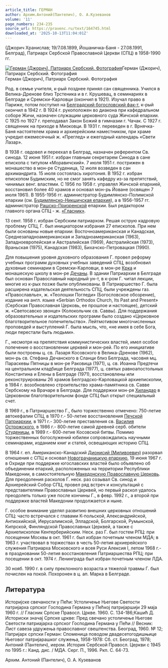 ```yaml
---
article_title: ГЕРМАН
author: Архим.Антоний(Пантелич), О. А.Кузеванов
volume: '11'
page_numbers: 234-235
source_url: https://pravenc.ru/text/164745.html
downloaded_at: '2025-10-13T11:04:01Z'
---
```


(Джорич Хранислав; 19/7.08.1899, Йошаничка-Баня - 27.08.1991, Белград), Патриарх Сербской Православной Церкви (СПЦ) в 1958-1990 гг.

[![Герман (Джорич), Патриарх Сербский. Фотография](https://pravenc.ru/data/745/468/1234/i200.jpg "Кликните для увеличения картинки")](https://pravenc.ru/data/745/468/1234/i400.jpg)Герман (Джорич), Патриарх Сербский. Фотография  
Герман (Джорич), Патриарх Сербский. Фотография

Род. в семье учителя, к-рый позднее принял сан священника. Учился в Велика-Дренове близ Трстеника и в г. Крушевац, в семинариях в Белграде и Сремски-Карловци (окончил в 1921). Изучал право в Париже, потом поступил на [Белградский богословский фак-т](<https://pravenc.ru/text/Белградский богословский фак-т.html>), к-рый окончил в 1942 г. В 1924 г. рукоположен во диакона при кафедральном соборе Жичи, назначен служащим церковного суда Жичской епархии. С 1925 по 1927 г. преподавал Закон Божий в гимназии г. Чачак. С 1927 г. священник на приходе в Миоковци. В 1931 г. переведен в г. Врнячка-Баня настоятелем храма и архиерейским наместником, при храме учредил ежемесячный ж. «Преглед» и ежегодный календарь «Свети Лазар».

В 1938 г. овдовел и переехал в Белград, назначен референтом Св. синода. 12 июня 1951 г. избран главным секретарем Синода в сане епископа с титулом «Моравичский». 7 июля 1951 г. пострижен в монашество в мон-ре Студеница, 12 июля возведен в сан архимандрита. 15 июля состоялась хиротония. В 1952 г. избран епископом Будимским, но не смог занять кафедру из-за препятствий, чинимых венг. властями. С 1956 по 1958 г. управлял Жичской епархией, восстановил более 40 храмов и основал мон-рь Йоване (освящен 7 июля 1961). В 1955-1956 гг. администратор Будимлянско-Полимской епархии (см. [Будимлянско-Никшичская епархия](<https://pravenc.ru/text/Будимлянско-Никшичская епархия.html>)), а в 1956-1957 гг. администратор [Рашско-Призренской](https://pravenc.ru/text/Рашско-Призренской.html) епархии. Был редактором главного органа СПЦ - ж. [«Гласник»](<https://pravenc.ru/text/ Гласник .html>).

13 сент. 1958 г. избран Сербским патриархом. Решая острую кадровую проблему СПЦ, Г. был инициатором избрания 27 епископов. При нем были основаны новые епархии: Восточноамериканская и Канадская, Среднезападноамериканская и Западноамериканская (1963), Западноевропейская и Австралийская (1969), Австралийская (1973), Враньская (1975), Канадская (1983), Бихачско-Петровацкая (1990).

Для повышения уровня духовного образования Г. провел реформу учебных программ духовных учебных заведений СПЦ, возобновил духовные семинарии в Сремски-Карловци, в мон-ре [Крка](https://pravenc.ru/text/Крка.html) и монашескую школу в мон-ре [Дечаны](https://pravenc.ru/text/Дечаны.html). В здании Патриархии в Белграде был основан Православный народный ун-т, в к-ром Г. читал лекции, многие из к-рых позже были опубликованы. В Патриаршество Г. была расширена издательская деятельность СПЦ, были учреждены газ. «Православлье», ж. «Теолошки Погледи» (Богословское обозрение), издание на англ. языке «Serbian Orthodox Church, Its Past and Present» (Сербская Православная Церковь, ее прошлое и настоящее), детский ж. «Светосавско звонце» (Колокольчик св. Саввы). Для поддержания образовательных и издательских программ было создано «Церковное благотворительное попечительство». Лейтмотивом многочисленных проповедей и выступлений Г. была мысль, что, «не имея в себе Бога, люди перестали быть людьми».

Г., несмотря на препятствия коммунистических властей, имел особое попечение о восстановлении церквей и мон-рей. По его инициативе были построены ц. св. Лазаря Косовского в Велика-Дренове (1962), мон-рь св. Стефана Дечанского в Сланци близ Белграда, часовня мц. Параскевы Пятницы в мон-ре Раковица (1971), ц. св. Иоанна Предтечи на центральном кладбище Белграда (1977), ц. святых равноапостольных Константина и Елены в Белграде (1971), восстановлены или реконструированы 26 храмов Белградско-Карловацкой архиепископии, в 1984 г. возобновлено строительство храма-памятника св. Савве Сербскому на Врачаре в Белграде. Для поддержки мон-ря [Хиландар](https://pravenc.ru/text/Хиландар.html) в Церковном благотворительном фонде СПЦ был открыт специальный счет.

В 1969 г., в Патриаршество Г., было торжественно отмечено: 750-летие автокефалии СПЦ, в 1970 г.- 50-летие восстановления [Печской Патриархии](<https://pravenc.ru/text/Печской Патриархии.html>), в 1971 г.- 300-летие преставления св. [Василия Острожского](<https://pravenc.ru/text/Василия Острожского.html>), в 1986 г.- 800-летие самой древней серб. обители [Студеницы](https://pravenc.ru/text/Студеницы.html), в 1989 г.- 600-летие Косовской битвы. Помимо торжественных богослужений юбилеи сопровождались научными семинарами, изданием книг и статей, освещающих историю СПЦ.

В 1964 г. еп. Американско-Канадский [Дионисий (Миливоевич)](<https://pravenc.ru/text/Дионисий (Миливоевич).html>) разорвал отношения с СПЦ и основал [Новограчаницкую епархию](<https://pravenc.ru/text/Новограчаницкую епархию.html>), 19 июня 1967 г. в Охриде при поддержке югославских властей было объявлено об объединении епархий, расположенных на территории Республики Македонии, в самостоятельную [Македонскую Православную Церковь](<https://pravenc.ru/text/Македонскую Православную Церковь.html>). Для преодоления расколов Г. неск. раз созывал Св. синод и Архиерейский Собор СПЦ, провел ряд встреч и консультаций с представителями Православных Церквей, но первый раскол удалось преодолеть только уже после кончины Г., в февр. 1992 г., а второй при поддержке властей Македонии продолжается и ныне.

Г. особое внимание уделял развитию внешних церковных отношений СПЦ: часто встречался с главами К-польской, Александрийской, Антиохийской, Иерусалимской, Элладской, Болгарской, Румынской, Кипрской, Финляндской Православных Церквей, а также с Архиепископом Кентерберийским. Неск. раз Г. был гостем РПЦ: при посещении Москвы в окт. 1961 г. был избран почетным членом МДА; в 1963 г. участвовал в торжествах в честь 50-летия архиерейского служения Патриарха Московского и всея Руси Алексия I, летом 1968 г.- в праздновании 50-летия восстановления Патриаршества РПЦ; при посещении в окт. 1974 г. Ленинграда был избран почетным членом ЛДА.

30 нояб. 1990 г. в силу преклонного возраста и тяжелой травмы Г. был почислен на покой. Похоронен в ц. ап. Марка в Белграде.

## Литература

Историjске свечаности у Пећи: Устоличење Његове Светости патриjарха српског Господина Германа у Пећкоj патриjаршиjи 29 маjа 1960 г. // Гласник Српске Правосл. Цркве. 1960. С. 134-186;Кашић Д. Историски значаj Српске цркве: Пред свечано устоличење Његове Светости патриаjарха српског Господина Германа у Пећи // Весник: Лист савеза удружења православног свештенства. Београд, 1960. № 12; Патриjарх српски Герман: Споменица поводом двадесетогодишњице Његовог патриjарашког служења, 1958-1978: Сб. ст. Београд, 1978; Антоний (Пантелич), иером. История Сербской Правосл. Церкви с 1945 по 1995 г.: Канд. дис. / МДА. Серг. П., 1996. Ркп. С. 64-73.

Архим.  Антоний   (Пантелич), О. А.  Кузеванов
